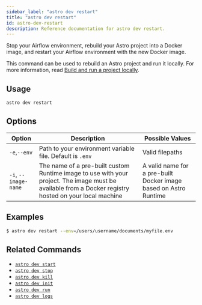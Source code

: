 ```yaml
---
sidebar_label: "astro dev restart"
title: "astro dev restart"
id: astro-dev-restart
description: Reference documentation for astro dev restart.
---
```


Stop your Airflow environment, rebuild your Astro project into a Docker image, and restart your Airflow environment with the new Docker image.

This command can be used to rebuild an Astro project and run it locally. For more information, read [Build and run a project locally](develop-project.md#build-and-run-a-project-locally).

## Usage

```sh
astro dev restart
```

## Options

| Option              | Description                                                                                                        | Possible Values             |
| ------------------- | ------------------------------------------------------------------------------------------------------------------ | ---------------------------|
| `-e`,`--env` | Path to your environment variable file. Default is `.env` | Valid filepaths |
| `-i`, `--image-name`      | The name of a pre-built custom Runtime image to use with your project. The image must be available from a Docker registry hosted on your local machine                                      | A valid name for a pre-built Docker image based on Astro Runtime |


## Examples

```sh
$ astro dev restart --env=/users/username/documents/myfile.env
```

## Related Commands

- [`astro dev start`](cli/astro-dev-start.md)
- [`astro dev stop`](cli/astro-dev-stop.md)
- [`astro dev kill`](cli/astro-dev-kill.md)
- [`astro dev init`](cli/astro-dev-init.md)
- [`astro dev run`](cli/astro-dev-run.md)
- [`astro dev logs`](cli/astro-dev-logs.md)
